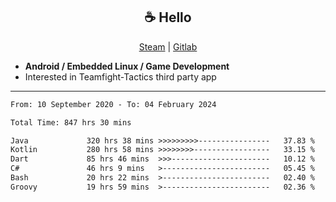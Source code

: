 <h2 align="center"> ☕ Hello </h2>

<p align="center">
  <a href="https://steamcommunity.com/id/Niforances/">Steam</a> |
  <a href="https://gitlab.com/niforances">Gitlab</a>
</p>

 - **Android / Embedded Linux / Game Development**
 - Interested in Teamfight-Tactics third party app

------

<!--START_SECTION:waka-->

```txt
From: 10 September 2020 - To: 04 February 2024

Total Time: 847 hrs 30 mins

Java             320 hrs 38 mins >>>>>>>>>----------------   37.83 %
Kotlin           280 hrs 58 mins >>>>>>>>-----------------   33.15 %
Dart             85 hrs 46 mins  >>>----------------------   10.12 %
C#               46 hrs 9 mins   >------------------------   05.45 %
Bash             20 hrs 22 mins  >------------------------   02.40 %
Groovy           19 hrs 59 mins  >------------------------   02.36 %
```

<!--END_SECTION:waka-->
